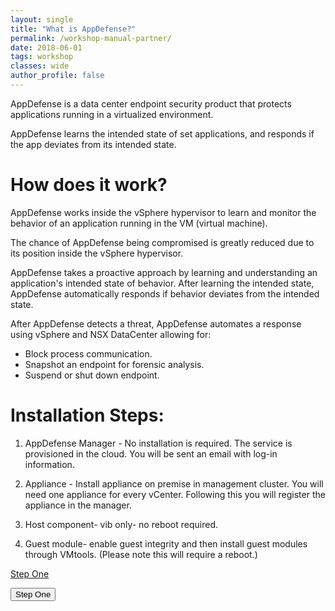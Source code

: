 ```yaml
---
layout: single
title: "What is AppDefense?"
permalink: /workshop-manual-partner/
date: 2018-06-01
tags: workshop
classes: wide
author_profile: false
---
```


AppDefense is a data center endpoint security product that protects applications running in a virtualized environment.

AppDefense learns the intended state of set applications, and responds if the app deviates from its intended state.

# How does it work? 
AppDefense works inside the vSphere hypervisor to learn and monitor the behavior of an application running in the VM (virtual machine). 

The chance of AppDefense being compromised is greatly reduced due to its position inside the vSphere hypervisor. 

AppDefense takes a proactive approach by learning and understanding an application's intended state of behavior. After learning the intended state, AppDefense automatically responds if behavior deviates from the intended state.
 
After AppDefense detects a threat, AppDefense automates a response using vSphere and NSX DataCenter allowing for: 
- Block process communication. 
- Snapshot an endpoint for forensic analysis.
- Suspend or shut down endpoint.

# Installation Steps: 

1. AppDefense Manager - No installation is required. The service is provisioned in the cloud. You will be sent an email with log-in information.

2. Appliance - Install appliance on premise in management cluster. You will need one appliance for every vCenter. Following this you will register the appliance in the manager.

3. Host component- vib only- no reboot required.

4. Guest module- enable guest integrity and then install guest modules through VMtools. (Please note this will require a reboot.)


[Step One](https://vmware-csa-team.github.io/vmware-csa-team/workshop-manual-es/)

<a href="https://vmware-csa-team.github.io/vmware-csa-team/workshop-manual-es/"><button>Step One</button></a>







